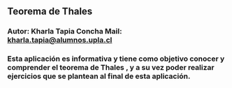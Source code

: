## Teorema de Thales 

### Autor: Kharla Tapia Concha    Mail: kharla.tapia@alumnos.upla.cl

### Esta aplicación es informativa y tiene como objetivo conocer y comprender el teorema de Thales , y a su vez poder realizar ejercicios que se plantean al final de esta aplicación.






